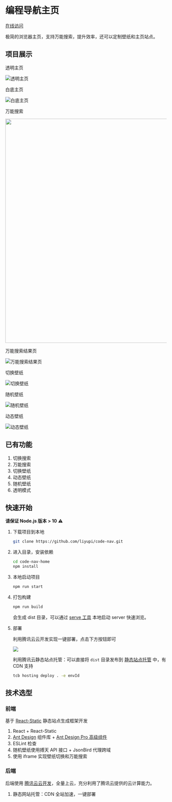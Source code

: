 # 编程导航主页

[在线访问](https://home.code-nav.cn)

极简的浏览器主页，支持万能搜索，提升效率，还可以定制壁纸和主页站点。

## 项目展示

透明主页

![透明主页](https://636f-codenav-8grj8px727565176-1256524210.tcb.qcloud.la/assets/code-nav-home.png)

白底主页

![白底主页](https://636f-codenav-8grj8px727565176-1256524210.tcb.qcloud.la/assets/code-nav-home-white.png)

万能搜索

<img src="https://636f-codenav-8grj8px727565176-1256524210.tcb.qcloud.la/assets/code-nav-home-search.png" width="700" />

万能搜索结果页

![万能搜索结果页](https://636f-codenav-8grj8px727565176-1256524210.tcb.qcloud.la/assets/code-nav-home-searchAll.png)

切换壁纸

![切换壁纸](https://636f-codenav-8grj8px727565176-1256524210.tcb.qcloud.la/assets/code-nav-home-covers.png)

随机壁纸

![随机壁纸](https://636f-codenav-8grj8px727565176-1256524210.tcb.qcloud.la/assets/code-nav-home-cover-random.png)

动态壁纸

![动态壁纸](https://636f-codenav-8grj8px727565176-1256524210.tcb.qcloud.la/assets/code-nav-home-cover.png)

## 已有功能

1. 切换搜索
2. 万能搜索
3. 切换壁纸
4. 动态壁纸
5. 随机壁纸
6. 透明模式

## 快速开始

**请保证 Node.js 版本 > 10** ⚠️

1. 下载项目到本地

   ```bash
   git clone https://github.com/liyupi/code-nav.git
   ```

2. 进入目录，安装依赖

   ```bash
   cd code-nav-home
   npm install
   ```

3. 本地启动项目

   ```bash
   npm run start
   ```
   
4. 打包构建

   ```bash
   npm run build
   ```

   会生成 dist 目录，可以通过 [serve 工具](https://www.npmjs.com/package/serve) 本地启动 server 快速浏览。

5. 部署

   利用腾讯云云开发实现一键部署，点击下方按钮即可
   
   [![](https://main.qcloudimg.com/raw/67f5a389f1ac6f3b4d04c7256438e44f.svg)](https://console.cloud.tencent.com/tcb/env/index?action=CreateAndDeployCloudBaseProject&appUrl=https://github.com/liyupi/code-nav/tree/master/code-nav-home)

   利用腾讯云静态站点托管：可以直接将 `dist` 目录发布到 [静态站点托管](https://cloud.tencent.com/document/product/876/46900) 中，有 CDN 支持

   ```bash
   tcb hosting deploy . -e envId
   ```

## 技术选型

### 前端

基于 [React-Static](https://github.com/react-static/react-static) 静态站点生成框架开发

1. React + React-Static 
2. [Ant Design](https://ant.design/index-cn) 组件库 + [Ant Design Pro 高级组件](https://procomponents.ant.design/components)
3. ESLint 检查
4. 随机壁纸使用搏天 API 接口 + JsonBird 代理跨域
5. 使用 iframe 实现壁纸切换和万能搜索

### 后端

后端使用 [腾讯云云开发](https://cloud.tencent.com/product/tcb)，全量上云，充分利用了腾讯云提供的云计算能力。

1. 静态网站托管：CDN 全站加速，一键部署

